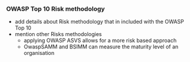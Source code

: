 ### OWASP Top 10 Risk methodology

* add details about Risk methodology that in included with the OWASP Top 10
* mention other Risks methodologies
  * applying OWASP ASVS allows for a more risk based approach
  * OwaspSAMM and BSIMM can measure the maturity level of an organisation
